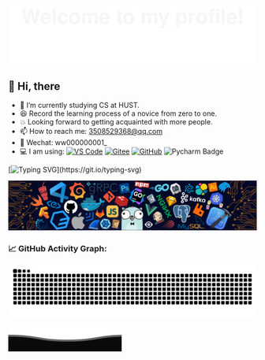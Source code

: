![](Bottom_up.svg)


## 👋 Hi, there
- 🌱 I’m currently studying CS at HUST.
- 😆 Record the learning process of a novice from zero to one.
- 💥 Looking forward to getting acquainted with more people.
- 📫 How to reach me: 3508529368@qq.com
- 📌 Wechat: ww000000001_
- 💻 I am using:
  [![VS Code](https://img.shields.io/badge/-VS%20Code-007ACC?style=plastic&logo=visual-studio-code)](https://code.visualstudio.com/)
  [![Gitee](https://img.shields.io/badge/-Gitee-A80025?logo=gitee&logoColor=F16061)](https://gitee.com/)
  [![GitHub](https://img.shields.io/badge/-GitHub-181717?style=plastic&logo=github)](https://github.com/)
  ![Pycharm Badge](https://img.shields.io/badge/-Pycharm-3776AB?style=flat&logo=Pycharm&logoColor=white)


<!--   my-ticker -->    
[![Typing SVG](https://readme-typing-svg.herokuapp.com?color=000000FF&center=true&vCenter=true&width=600&lines=Hi+there+👋,+I+am+Jiale+Wang;+Welcome+to+My+Profile!;Always+learning+new+things+;)](https://git.io/typing-svg)


![](header_.png)


<!--   GitHub stats graph -->
### 📈 GitHub Activity Graph:
![Nuyoah-wjl's github activity graph](https://raw.githubusercontent.com/BEPb/BEPb/output/github-contribution-grid-snake.svg)


<!-- My Home-->
<!--  
  ```geojson
{
 "type": "FeatureCollection",
 "features": [
   {
     "type": "Feature",
     "id": 1,
     "properties": {
       "ID": 0
     },
     "geometry": {
       "type": "Polygon",
       "coordinates": [
         [
             [23.5,53.9],
             [32.6,52.6]
         ]
       ]
     }
   }
 ]
}
```
-->


![](Bottom_down.svg)











<!---
wwjjll-coder/wwjjll-coder is a ✨ special ✨ repository because its `README.md` (this file) appears on your GitHub profile.
You can click the Preview link to take a look at your changes.
--->
